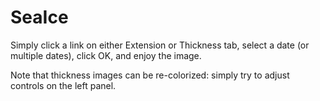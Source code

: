 # SeaIce

Simply click a link on either Extension or Thickness tab, select a date (or multiple dates), click OK, and enjoy the image.

Note that thickness images can be re-colorized: simply try to adjust controls on the left panel.